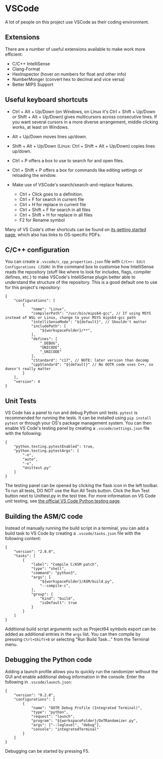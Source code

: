 # VSCode

A lot of people on this project use VSCode as their coding environment.

## Extensions

There are a number of useful extensions available to make work more efficient:

- C/C++ IntelliSense
- Clang-Format
- HexInspector (hover on numbers for float and other info)
- NumberMonger (convert hex to decimal and vice versa)
- Better MIPS Support

## Useful keyboard shortcuts

- Ctrl + Alt + Up/Down (on Windows, on Linux it's Ctrl + Shift + Up/Down or Shift + Alt + Up/Down) gives multicursors across consecutive lines. If you want several cursors in a more diverse arrangement, middle clicking works, at least on Windows.
- Alt + Up/Down moves lines up/down.
- Shift + Alt + Up/Down (Linux: Ctrl + Shift + Alt + Up/Down) copies lines up/down.
- Ctrl + P offers a box to use to search for and open files.
- Ctrl + Shift + P offers a box for commands like editing settings or reloading the window.

- Make use of VSCode's search/search-and-replace features.
    - Ctrl + Click goes to a definition.
    - Ctrl + F for search in current file
    - Ctrl + H for replace in current file
    - Ctrl + Shift + F for search in all files
    - Ctrl + Shift + H for replace in all files
    - F2 for Rename symbol

Many of VS Code's other shortcuts can be found on [its getting started page](https://code.visualstudio.com/docs/getstarted/keybindings), which also has links to OS-specific PDFs.

## C/C++ configuration

You can create a `.vscode/c_cpp_properties.json` file with `C/C++: Edit Configurations (JSON)` in the command box to customise how IntelliSense reads the repository (stuff like where to look for includes, flags, compiler defines, etc.) to make VSCode's IntelliSense plugin better able to understand the structure of the repository. This is a good default one to use for this project's repository:

```jsonc
{
    "configurations": [
        {
            "name": "Linux",
            "compilerPath": "/usr/bin/mips64-gcc", // If using MSYS instead of WSL or Linux, change to your MSYS mips64-gcc path
            "intelliSenseMode": "${default}", // Shouldn't matter
            "includePath": [
                "${workspaceFolder}/**",
            ],
            "defines": [
                "_DEBUG",
                "UNICODE",
                "_UNICODE"
            ],
            "cStandard": "c17", // NOTE: later version than decomp
            "cppStandard": "${default}" // No OOTR code uses C++, so doesn't really matter
        }
    ],
    "version": 4
}
```

## Unit Tests

VS Code has a panel to run and debug Python unit tests. `pytest` is recommended for running the tests. It can be installed using `pip install pytest` or through your OS's package management system. You can then enable VS Code's testing panel by creating a `.vscode/settings.json` file with the following:

```jsonc
{
    "python.testing.pytestEnabled": true,
    "python.testing.pytestArgs": [
        "-n",
        "auto",
        "-v",
        "Unittest.py"
    ]
}
```

The testing panel can be opened by clicking the flask icon in the left toolbar. To run all tests, DO NOT use the Run All Tests button. Click the Run Test button next to Unittest.py in the test tree. For more information on VS Code unit testing, see [the official VS Code Python testing page](https://code.visualstudio.com/docs/python/testing#_run-tests).

## Building the ASM/C code

Instead of manually running the build script in a terminal, you can add a build task to VS Code by creating a `.vscode/tasks.json` file with the following content:

```jsonc
{
    "version": "2.0.0",
    "tasks": [
        {
            "label": "Compile C/ASM patch",
            "type": "shell",
            "command": "python3",
            "args": [
                "${workspaceFolder}/ASM/build.py",
                "--compile-c",
            ],
            "group": {
                "kind": "build",
                "isDefault": true
            }
        }
    ]
}
```

Additional build script arguments such as Project64 symbols export can be added as additional entries in the `args` list. You can then compile by pressing `Ctrl+Shift+B` or selecting "Run Build Task..." from the Terminal menu.

## Debugging the Python code

Adding a launch profile allows you to quickly run the randomizer without the GUI and enable additional debug information in the console. Enter the following in `.vscode/launch.json`:

```jsonc
{
    "version": "0.2.0",
    "configurations": [
        {
            "name": "OOTR Debug Profile (Integrated Terminal)",
            "type": "python",
            "request": "launch",
            "program": "${workspaceFolder}/OoTRandomizer.py",
            "args": ["--loglevel", "debug"],
            "console": "integratedTerminal"
        }
    ]
}
```

Debugging can be started by pressing F5.